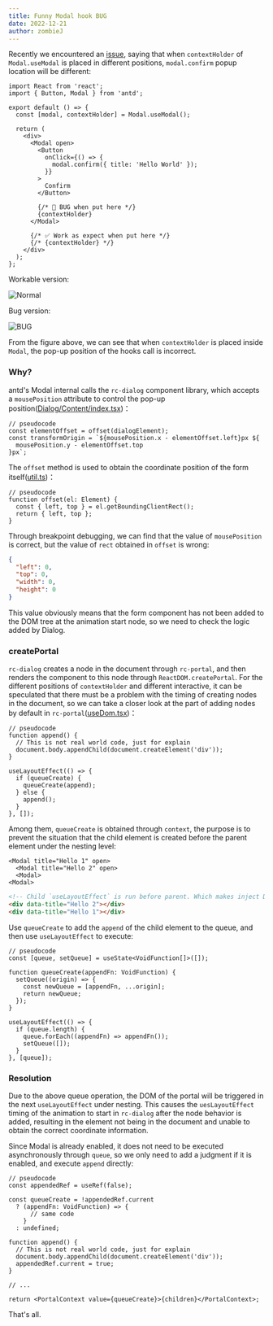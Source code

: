 ```yaml
---
title: Funny Modal hook BUG
date: 2022-12-21
author: zombieJ
---
```


Recently we encountered an [issue](https://github.com/ant-design/ant-design/issues/39427), saying that when `contextHolder` of `Modal.useModal` is placed in different positions, `modal.confirm` popup location will be different:

```tsx
import React from 'react';
import { Button, Modal } from 'antd';

export default () => {
  const [modal, contextHolder] = Modal.useModal();

  return (
    <div>
      <Modal open>
        <Button
          onClick={() => {
            modal.confirm({ title: 'Hello World' });
          }}
        >
          Confirm
        </Button>

        {/* 🚨 BUG when put here */}
        {contextHolder}
      </Modal>

      {/* ✅ Work as expect when put here */}
      {/* {contextHolder} */}
    </div>
  );
};
```

Workable version:

![Normal](https://mdn.alipayobjects.com/huamei_7uahnr/afts/img/A*VJJUTL88uM4AAAAAAAAAAAAADrJ8AQ/original)

Bug version:

![BUG](https://mdn.alipayobjects.com/huamei_7uahnr/afts/img/A*a_ulS7EaylkAAAAAAAAAAAAADrJ8AQ/original)

From the figure above, we can see that when `contextHolder` is placed inside `Modal`, the pop-up position of the hooks call is incorrect.

### Why?

antd's Modal internal calls the `rc-dialog` component library, which accepts a `mousePosition` attribute to control the pop-up position([Dialog/Content/index.tsx](https://github.com/react-component/dialog/blob/79649e187ee512be6b3eb3b76e4a6b618b67ebc7/src/Dialog/Content/index.tsx#L43))：

```tsx
// pseudocode
const elementOffset = offset(dialogElement);
const transformOrigin = `${mousePosition.x - elementOffset.left}px ${
  mousePosition.y - elementOffset.top
}px`;
```

The `offset` method is used to obtain the coordinate position of the form itself([util.ts](https://github.com/react-component/dialog/blob/79649e187ee512be6b3eb3b76e4a6b618b67ebc7/src/util.ts#L28))：

```tsx
// pseudocode
function offset(el: Element) {
  const { left, top } = el.getBoundingClientRect();
  return { left, top };
}
```

Through breakpoint debugging, we can find that the value of `mousePosition` is correct, but the value of `rect` obtained in `offset` is wrong:

```json
{
  "left": 0,
  "top": 0,
  "width": 0,
  "height": 0
}
```

This value obviously means that the form component has not been added to the DOM tree at the animation start node, so we need to check the logic added by Dialog.

### createPortal

`rc-dialog` creates a node in the document through `rc-portal`, and then renders the component to this node through `ReactDOM.createPortal`. For the different positions of `contextHolder` and different interactive, it can be speculated that there must be a problem with the timing of creating nodes in the document, so we can take a closer look at the part of adding nodes by default in `rc-portal`([useDom.tsx](https://github.com/react-component/portal/blob/85e6e15ee97c70ec260c5409d9d273d6967e3560/src/useDom.tsx#L55))：

```tsx
// pseudocode
function append() {
  // This is not real world code, just for explain
  document.body.appendChild(document.createElement('div'));
}

useLayoutEffect(() => {
  if (queueCreate) {
    queueCreate(append);
  } else {
    append();
  }
}, []);
```

Among them, `queueCreate` is obtained through `context`, the purpose is to prevent the situation that the child element is created before the parent element under the nesting level:

```tsx
<Modal title="Hello 1" open>
  <Modal title="Hello 2" open>
  <Modal>
<Modal>
```

```html
<!-- Child `useLayoutEffect` is run before parent. Which makes inject DOM before parent -->
<div data-title="Hello 2"></div>
<div data-title="Hello 1"></div>
```

Use `queueCreate` to add the `append` of the child element to the queue, and then use `useLayoutEffect` to execute:

```tsx
// pseudocode
const [queue, setQueue] = useState<VoidFunction[]>([]);

function queueCreate(appendFn: VoidFunction) {
  setQueue((origin) => {
    const newQueue = [appendFn, ...origin];
    return newQueue;
  });
}

useLayoutEffect(() => {
  if (queue.length) {
    queue.forEach((appendFn) => appendFn());
    setQueue([]);
  }
}, [queue]);
```

### Resolution

Due to the above queue operation, the DOM of the portal will be triggered in the next `useLayoutEffect` under nesting. This causes the `uesLayoutEffect` timing of the animation to start in `rc-dialog` after the node behavior is added, resulting in the element not being in the document and unable to obtain the correct coordinate information.

Since Modal is already enabled, it does not need to be executed asynchronously through `queue`, so we only need to add a judgment if it is enabled, and execute `append` directly:

```tsx
// pseudocode
const appendedRef = useRef(false);

const queueCreate = !appendedRef.current
  ? (appendFn: VoidFunction) => {
      // same code
    }
  : undefined;

function append() {
  // This is not real world code, just for explain
  document.body.appendChild(document.createElement('div'));
  appendedRef.current = true;
}

// ...

return <PortalContext value={queueCreate}>{children}</PortalContext>;
```

That's all.
